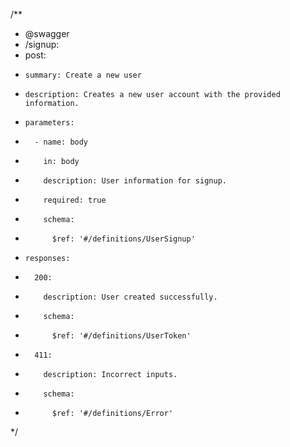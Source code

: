 /**
 * @swagger
 * /signup:
 *   post:
 *     summary: Create a new user
 *     description: Creates a new user account with the provided information.
 *     parameters:
 *       - name: body
 *         in: body
 *         description: User information for signup.
 *         required: true
 *         schema:
 *           $ref: '#/definitions/UserSignup'
 *     responses:
 *       200:
 *         description: User created successfully.
 *         schema:
 *           $ref: '#/definitions/UserToken'
 *       411:
 *         description: Incorrect inputs.
 *         schema:
 *           $ref: '#/definitions/Error'
 */
